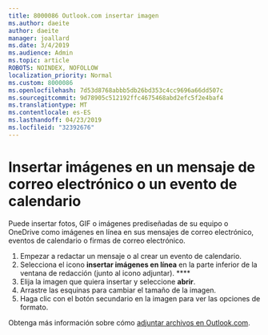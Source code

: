 ```yaml
---
title: 8000086 Outlook.com insertar imagen
ms.author: daeite
author: daeite
manager: joallard
ms.date: 3/4/2019
ms.audience: Admin
ms.topic: article
ROBOTS: NOINDEX, NOFOLLOW
localization_priority: Normal
ms.custom: 8000086
ms.openlocfilehash: 7d53d8768abbb5db26bd353c4cc9696a66dd507c
ms.sourcegitcommit: 9d78905c512192ffc4675468abd2efc5f2e4baf4
ms.translationtype: MT
ms.contentlocale: es-ES
ms.lasthandoff: 04/23/2019
ms.locfileid: "32392676"
---
```

# <a name="insert-pictures-in-an-email-message-or-calendar-event"></a>Insertar imágenes en un mensaje de correo electrónico o un evento de calendario

Puede insertar fotos, GIF o imágenes prediseñadas de su equipo o OneDrive como imágenes en línea en sus mensajes de correo electrónico, eventos de calendario o firmas de correo electrónico.

1. Empezar a redactar un mensaje o al crear un evento de calendario.
2. Selecciona el icono **insertar imágenes en línea** en la parte inferior de la ventana de redacción (junto al icono adjuntar). ****
3. Elija la imagen que quiera insertar y seleccione **abrir**.
4. Arrastre las esquinas para cambiar el tamaño de la imagen.
5. Haga clic con el botón secundario en la imagen para ver las opciones de formato.

Obtenga más información sobre cómo [adjuntar archivos en Outlook.com](https://support.office.com/article/8d7c1ea7-4e5f-44ce-bb6e-c5fcc92ba9ab).
